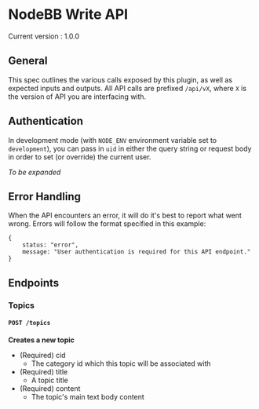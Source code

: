 # NodeBB Write API

Current version : 1.0.0

## General

This spec outlines the various calls exposed by this plugin, as well as expected inputs and outputs.
All API calls are prefixed `/api/vX`, where `X` is the version of API you are interfacing with.

## Authentication

In development mode (with `NODE_ENV` environment variable set to `development`), you can pass in `uid`
in either the query string or request body in order to set (or override) the current user.

*To be expanded*

## Error Handling

When the API encounters an error, it will do it's best to report what went wrong.
Errors will follow the format specified in this example:

    {
        status: "error",
        message: "User authentication is required for this API endpoint."
    }

## Endpoints

### Topics

#### `POST /topics`

**Creates a new topic**

* (Required) cid
    * The category id which this topic will be associated with
* (Required) title
    * A topic title
* (Required) content
    * The topic's main text body content